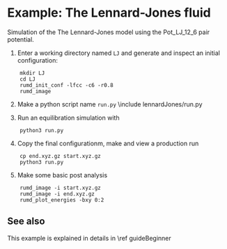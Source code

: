 Example: The Lennard-Jones fluid
============
Simulation of the The Lennard-Jones model using the Pot_LJ_12_6 pair potential.

1. Enter a working directory named `LJ` and generate and inspect an initial configuration:
```
    mkdir LJ
    cd LJ
    rumd_init_conf -lfcc -c6 -r0.8 
    rumd_image
```
2. Make a python script name `run.py`
   \include lennardJones/run.py

3. Run an equilibration simulation with
```
    python3 run.py
```
4. Copy the final configurationm, make and view a production run
```
    cp end.xyz.gz start.xyz.gz
    python3 run.py
```
5. Make some basic post analysis
```
    rumd_image -i start.xyz.gz
    rumd_image -i end.xyz.gz
    rumd_plot_energies -bxy 0:2
```

See also
-----------------
This example is explained in details in \ref guideBeginner

